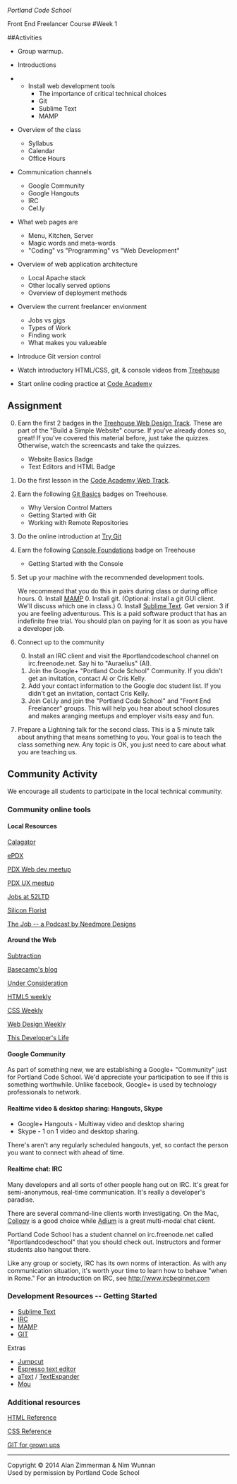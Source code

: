 *Portland Code School*

Front End Freelancer Course
#Week 1

##Activities
* Group warmup.
* Introductions 
* * Install web development tools
	* The importance of critical technical choices 
	* Git
	* Sublime Text
	* MAMP
* Overview of the class 
	* Syllabus
	* Calendar
	* Office Hours
* Communication channels
	* Google Community
	* Google Hangouts
	* IRC
	* Cel.ly
* What web pages are
	* Menu, Kitchen, Server
	* Magic words and meta-words 	
	* "Coding" vs "Programming" vs "Web Development"
* Overview of web application architecture
	* Local Apache stack
	* Other locally served options
	* Overview of deployment methods
* Overview the current freelancer envionment
	* Jobs vs gigs
	* Types of Work
	* Finding work
	* What makes you valueable 
* Introduce Git version control 

* Watch introductory HTML/CSS, git, & console videos from [Treehouse](teamtreehouse.com)
* Start online coding practice at [Code Academy](www.codeacademy.com)



## Assignment

0. Earn the first 2 badges in the [Treehouse Web Design Track](http://teamtreehouse.com/tracks/web-design). These are part of the "Build a Simple Website" course. If you've already dones so, great! If you've covered this material before, just take the quizzes. Otherwise, watch the screencasts and take the quizzes.

	* Website Basics Badge
	* Text Editors and HTML Badge

0. Do the first lesson in the [Code Academy Web Track](http://www.codecademy.com/tracks/web).

0. Earn the following [Git Basics](http://teamtreehouse.com/library/programming/git-basics) badges on Treehouse. 

	* Why Version Control Matters
	* Getting Started with Git
	* Working with Remote Repositories
	
0. Do the online introduction at [Try Git](http://try.github.io/)

0. Earn the following [Console Foundations](http://teamtreehouse.com/library/programming/console-foundations) badge on Treehouse

	* Getting Started with the Console
	
0. Set up your machine with the recommended development tools. 

	We recommend that you do this in pairs during class or during office hours.
	0. Install [MAMP](http://www.mamp.info/en/index.html)
	0. Install git. (Optional: install a git GUI client. We'll discuss which one in class.)
	0. Install [Sublime Text](http://www.sublimetext.com). Get version 3 if you are feeling adventurous. This is a paid software product that has an indefinite free trial. You should plan on paying for it as soon as you have a developer job.

0. Connect up to the community

	0. Install an IRC client and visit the #portlandcodeschool channel on irc.freenode.net. Say hi to "Auraelius" (Al).
	0. Join the Google+ "Portland Code School" Community. If you didn't get an invitation, contact Al or Cris Kelly.
	0. Add your contact information to the Google doc student list. If you didn't get an invitation, contact Cris Kelly.
	0. Join Cel.ly and join the "Portland Code School" and "Front End Freelancer" groups. This will help you hear about school closures and makes aranging meetups and employer visits easy and fun.

0. Prepare a Lightning talk for the second class. This is a 5 minute talk about anything that means something to you. Your goal is to teach the class something new. Any topic is OK, you just need to care about what you are teaching us. 



## Community Activity

We encourage all students to participate in the local technical community. 

### Community online tools

#### Local Resources

[Calagator](http://calagator.org/events)

[ePDX](http://epdx.org)

[PDX Web dev meetup](http://www.meetup.com/pdxweb/)

[PDX UX meetup](http://www.meetup.com/pdxweb/)

[Jobs at 52LTD](http://52ltd.com/)

[Silicon Florist](http://siliconflorist.com/)

[The Job -- a Podcast by Needmore Designs](http://thejobpdx.com/)


#### Around the Web

[Subtraction](http://www.subtraction.com/)

[Basecamp's blog](http://signalvnoise.com/)

[Under Consideration](http://www.underconsideration.com/)

[HTML5 weekly](http://html5weekly.com/)

[CSS Weekly](http://css-weekly.com/)

[Web Design Weekly](http://web-design-weekly.com/)

[This Developer's Life](http://thisdeveloperslife.com/)


#### Google Community
As part of something new, we are establishing a Google+ "Community" just for Portland Code School. We'd appreciate your participation to see if this is something worthwhile. Unlike facebook, Google+ is used by technology professionals to network.

#### Realtime video & desktop sharing: Hangouts, Skype
* Google+ Hangouts - Multiway video and desktop sharing
* Skype - 1 on 1 video and desktop sharing.

There's aren't any regularly scheduled hangouts, yet, so contact the person you want to connect with ahead of time.

#### Realtime chat: IRC
Many developers and all sorts of other people hang out on IRC. It's great for semi-anonymous, real-time communication. It's really a developer's paradise.

There are several command-line clients worth investigating. On the Mac, [Colloqy](http://colloquy.info) is a good choice while [Adium](https://adium.im) is a great multi-modal chat client.

Portland Code School has a student channel on irc.freenode.net called "#portlandcodeschool" that you should check out. Instructors and former students also hangout there.


Like any group or society, IRC has its own norms of interaction. As with any communication situation, it's worth your time to learn how to behave "when in Rome." For an introduction on IRC, see http://www.ircbeginner.com

### Development Resources -- Getting Started

* [Sublime Text](http://www.sublimetext.com)
* [IRC](http://www.ircbeginner.com)
* [MAMP](http://www.mamp.info/en/index.html)
* [GIT](https://github.com)

Extras

* [Jumpcut](http://jumpcut.sourceforge.net)
* [Espresso text editor](http://macrabbit.com/espresso/)
* [aText](http://www.trankynam.com/atext/) / [TextExpander](https://smilesoftware.com/TextExpander/index.html)
* [Mou](http://mouapp.com/)


### Additional resources

[HTML Reference](http://www.w3schools.com/tags/default.asp)

[CSS Reference](http://www.w3schools.com/cssref/default.asp)

[GIT for grown ups](http://24ways.org/2013/git-for-grownups/)

<hr />
Copyright © 2014 Alan Zimmerman & Nìm Wunnan<br />
Used by permission by Portland Code School

